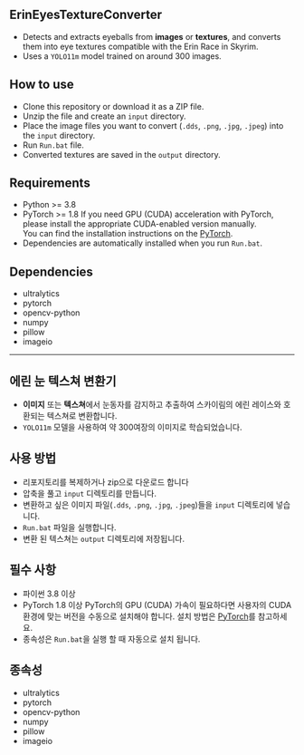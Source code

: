 ## ErinEyesTextureConverter
* Detects and extracts eyeballs from **images** or **textures**, and converts them into eye textures compatible with the Erin Race in Skyrim.
* Uses a `YOLO11m` model trained on around 300 images.

## How to use
* Clone this repository or download it as a ZIP file.
* Unzip the file and create an `input` directory.
* Place the image files you want to convert (`.dds`, `.png`, `.jpg`, `.jpeg`) into the `input` directory.
* Run `Run.bat` file.
* Converted textures are saved in the `output` directory.

## Requirements
* Python >= 3.8
* PyTorch >= 1.8
If you need GPU (CUDA) acceleration with PyTorch, please install the appropriate CUDA-enabled version manually.  
You can find the installation instructions on the [PyTorch](https://pytorch.org/get-started/locally/).
* Dependencies are automatically installed when you run `Run.bat`.

## Dependencies
* ultralytics
* pytorch
* opencv-python
* numpy
* pillow
* imageio

---

## 에린 눈 텍스쳐 변환기
* **이미지** 또는 **텍스쳐**에서 눈동자를 감지하고 추출하여 스카이림의 에린 레이스와 호환되는 텍스쳐로 변환합니다.
* `YOLO11m` 모델을 사용하여 약 300여장의 이미지로 학습되었습니다.

## 사용 방법
* 리포지토리를 복제하거나 zip으로 다운로드 합니다
* 압축을 풀고 `input` 디렉토리를 만듭니다.
* 변환하고 싶은 이미지 파일(`.dds`, `.png`, `.jpg`, `.jpeg`)들을 `input` 디렉토리에 넣습니다.
* `Run.bat` 파일을 실행합니다.
* 변환 된 텍스쳐는 `output` 디렉토리에 저장됩니다.

## 필수 사항
* 파이썬 3.8 이상
* PyTorch 1.8 이상
PyTorch의 GPU (CUDA) 가속이 필요하다면 사용자의 CUDA 환경에 맞는 버전을 수동으로 설치해야 합니다.
설치 방법은 [PyTorch](https://pytorch.org/get-started/locally/)를 참고하세요.
* 종속성은 `Run.bat`을 실행 할 때 자동으로 설치 됩니다.

## 종속성
* ultralytics
* pytorch
* opencv-python
* numpy
* pillow
* imageio

